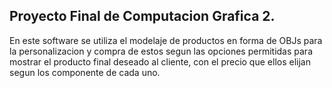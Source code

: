 ## Proyecto Final de Computacion Grafica 2.

En este software se utiliza el modelaje de productos en forma de OBJs para la personalizacion y compra de estos segun las opciones permitidas para mostrar el producto final deseado al cliente, con el precio que 
ellos elijan segun los componente de cada uno.

